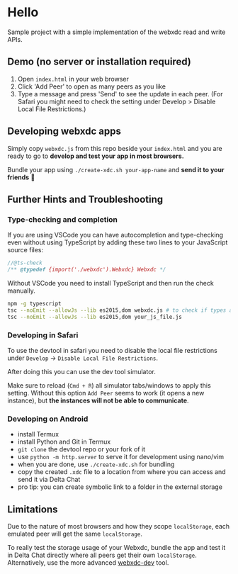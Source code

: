 # Hello

Sample project with a simple implementation of the webxdc read and write APIs.


## Demo (no server or installation required)

1. Open `index.html` in your web browser
2. Click 'Add Peer' to open as many peers as you like
3. Type a message and press 'Send' to see the update in each peer. (For Safari you might need to check the setting under Develop > Disable Local File Restrictions.)


## Developing webxdc apps

Simply copy `webxdc.js` from this repo beside your `index.html` and you are ready to go
to **develop and test your app in most browsers.**

Bundle your app using `./create-xdc.sh your-app-name`
and **send it to your friends** 🙂


## Further Hints and Troubleshooting

### Type-checking and completion

If you are using VSCode you can have autocompletion and type-checking even without using TypeScript by adding these two lines to your JavaScript source files:

```js
//@ts-check
/** @typedef {import('./webxdc').Webxdc} Webxdc */
```

Without VSCode you need to install TypeScript and then run the check manually.

```sh
npm -g typescript
tsc --noEmit --allowJs --lib es2015,dom webxdc.js # to check if types and simulator are in sync
tsc --noEmit --allowJs --lib es2015,dom your_js_file.js
```

### Developing in Safari

To use the devtool in safari you need to disable the local file restrictions
under `Develop` -> `Disable Local File Restrictions`.

After doing this you can use the dev tool simulator.

Make sure to reload (`Cmd + R`) all simulator tabs/windows to apply this setting.
Without this option `Add Peer` seems to work (it opens a new instance), but **the instances will not be able to communicate**.


### Developing on Android

- install Termux
- install Python and Git in Termux
- `git clone` the devtool repo or your fork of it
- use `python -m http.server` to serve it for development using nano/vim
- when you are done, use `./create-xdc.sh` for bundling
- copy the created `.xdc` file to a location from where you can access and send it via Delta Chat
- pro tip: you can create symbolic link to a folder in the external storage


## Limitations

Due to the nature of most browsers and how they scope `localStorage`,
each emulated peer will get the same `localStorage`.

To really test the storage usage of your Webxdc,
bundle the app and test it in Delta Chat directly
where all peers get their own `localStorage`.
Alternatively, use the more advanced [webxdc-dev](https://github.com/webxdc/webxdc-dev) tool.
